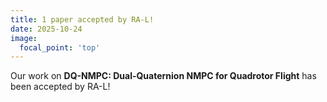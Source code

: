 ```yaml
---
title: 1 paper accepted by RA-L! 
date: 2025-10-24
image:
  focal_point: 'top'
---
```


Our work on **DQ-NMPC: Dual-Quaternion NMPC for Quadrotor Flight** has been accepted by RA-L!